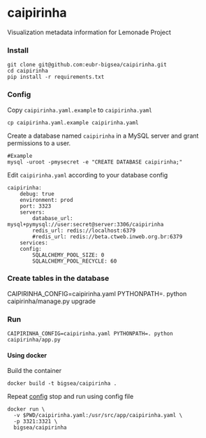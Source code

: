 # caipirinha
Visualization metadata information for Lemonade Project

### Install
```
git clone git@github.com:eubr-bigsea/caipirinha.git
cd caipirinha
pip install -r requirements.txt
```

### Config
Copy `caipirinha.yaml.example` to `caipirinha.yaml`
```
cp caipirinha.yaml.example caipirinha.yaml
```

Create a database named `caipirinha` in a MySQL server and grant permissions to a user.
```
#Example
mysql -uroot -pmysecret -e "CREATE DATABASE caipirinha;"
```

Edit `caipirinha.yaml` according to your database config
```
caipirinha:
    debug: true
    environment: prod
    port: 3323
    servers:
        database_url: mysql+pymysql://user:secret@server:3306/caipirinha
        redis_url: redis://localhost:6379
        #redis_url: redis://beta.ctweb.inweb.org.br:6379
    services:
    config:
        SQLALCHEMY_POOL_SIZE: 0
        SQLALCHEMY_POOL_RECYCLE: 60
```
### Create tables in the database
CAIPIRINHA_CONFIG=caipirinha.yaml PYTHONPATH=. python caipirinha/manage.py upgrade

### Run
```
CAIPIRINHA_CONFIG=caipirinha.yaml PYTHONPATH=. python caipirinha/app.py
```

#### Using docker
Build the container
```
docker build -t bigsea/caipirinha .
```

Repeat [config](#config) stop and run using config file
```
docker run \
  -v $PWD/caipirinha.yaml:/usr/src/app/caipirinha.yaml \
  -p 3321:3321 \
  bigsea/caipirinha
```
